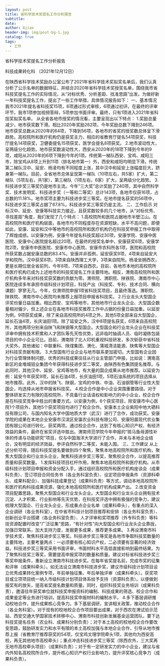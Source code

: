 ```yaml
---
layout: post
title: 省科学技术奖提名工作分析报告
subtitle: 
date: 
author: Ajiao
header-img: img/post-bg-1.jpg
catalog: true
tags:
  - 工作
---
```

省科学技术奖提名工作分析报告

科技成果转化科
（2021年12月12日）


在陕西省科学技术奖励办公室公布了2021年省科学技术奖拟奖名单后，我们认真分析了公示名单的数据特征，并结合2020年省科学技术奖授奖名单，围绕我市省科技奖提名工作的实际情况，从“对标优秀、分析差距、找准思路”出发。为做好新一年科技奖提名工作，提出了一些工作举措，具体情况报告如下：
一、基本情况
我市2021年提名省科技奖15项，8项通过形式审核，6项通过初评。在最终的评审环节，我市1项参加视频答辩，5项参加书面评审。最终，只有1项进入2021年省科技奖拟奖名单。
从全省各地市授奖的情况看，主要呈现出以下特点：
1.奖励总量减少，地市获奖数下滑。相比2020年奖励262项，今年奖励总数下降到246项。地市获奖总数从2020年的64项，下降到56项，各地市的省奖的授奖数总体呈下滑趋势。高校院所和医疗机构仍是获奖主力，相应的省教育厅提名54项获奖，科技厅提名14项获奖，卫健委提名15项获奖，医学会提名8项获奖。
2.地市波动性大，呈两级分化趋势。地市获奖数波动性大，西安从2020年的18项下降到今年的9项，咸阳从2020年的6项下降到今年的1项。传统第一梯队西安、宝鸡、咸阳三市，除宝鸡从8项上升到11项（排名地市第一）外，西安和咸阳均明显下滑。传统第二梯队汉中、延安、杨凌均有不同程度上涨，其中汉中和延安上涨幅度巨大，跻身第一梯队。目前，全省地市总体呈现第一梯队（10项左右，共5家）扩大，第二梯队（5项左右，共1家），第三梯队（1项左右，6家）扩大，呈两级分化趋势。
3.科技进步奖三等奖仍是地市主流。今年“三大奖”总计奖励了240项，其中自然科学奖、技术发明奖、科技进步奖（一等和二等奖）总计143项，各地市仅获16项，占总数的11.18%。地市奖项主要为科技进步奖三等奖。在地市提名获奖的56项中，科技进步奖三等奖占据了67.8%。科技进步奖三等奖仍是主流。
二、工作启示
对标汉中、延安、安康等科技实力接近，且获奖数较多的几个地市，从“对标优秀、寻找差距”角度，我们发现了几个特点：
1.高校院所和医院占据地市半壁江山。在高校院所和医疗机构层面，各地市均不同程度存在资源短缺，水平不高问题，即便如此，安康、延安和汉中等地市的高校院所和医疗机构仍在科技奖申报工作中取得了辉煌成绩。以安康为例，安康今年提名科技奖超过30项，安康学院、安康中医医院、安康中心医院提名超过20项。在最终的授奖名单中，安康获奖6项，安康学院2项，安康市中医医院、安康市中心医院、安康市农科所各1项，医院和高校院所获奖数占据安康总数的83.4%。安康并非孤例，延安获奖9项，4项来自延安大学和院所。汉中获奖8项，3项来自陕西理工大学，3项来自院所。杨凌坐拥西农，更是长期位居全省前列，今年8项，7项来自西农。目前，各地市本地的高校院所和医疗机构已成为上述地市的科技奖提名工作主要阵地。相反，渭南高校院所和医疗机构多年来对科技奖获奖数的贡献为零。渭师院、渭职院、陕铁院、渭南市中心医院连续多年承担市级科技计划项目，科技产出（科技奖、专利、技术合同、横向课题）寥寥无几。今年，仅渭师院申报1项省科技奖项目，且最终落选。渭职院、陕铁院、渭南市中心医院均未推荐上报项目申报省科技奖。
2.行业龙头大型国企评奖份量日益加重。相比西安、宝鸡等地市，其他地市行业龙头企业、大型国企数量相对偏少，但上述企业在各地市科技奖推荐工作中占据的份量日益加重。以延安为例，9项获奖成果，除了来自高校院所的4项之外，其他5项全部来自大型国企，延长石油4项，长庆油田1项。除了延安之外，汉中8项提名获奖，6项来自高校院所，其他两项分别来自陕飞和陕钢等大型国企。大型国企和行业龙头企业在科技奖评审中拥有技术积累和人才团队等先天性优势，远非临时抽调人员、临时凝练包装项目的中小企业可比。目前，渭南除了北人印机重视科技研发，多次斩获中省科技大奖外，其他诸如：中联重科、陕煤集团、渭化、蒲城清洁能源、陕焦等大型国企对科技奖贡献有限。
3.大型国有行业企业与地市联系更加密切。大型国有企业因为行业管理体制问题，优秀的科技成果往往从行业主管部门申报，比如说：渭南高新区的金堆城钼业集团今年获得科技进步奖二等奖，由陕西有色集团提名推荐。与此同时，其他汉中、延安、宝鸡等地市，有大量的国企成果从地市推荐。以延安为例：延安今年获奖9项，延长石油4项，长庆油田1项，5项石油系统的项目选择从地市推荐。此外，汉中的陕飞、陕钢，宝鸡的中铁、中油、石油钢管等行业性大型国企，均选择从地市申报省科技奖。
4.校企合作是中小企业突围重要路径。对于整体研发实力有限的高校院所，不具备行业话语权和影响力的中小企业，校企合作是在科技奖竞争中胜出的重要方式。以安康为例，6个获奖项目，除安康市中心医院1个项目外，其他5个获奖项目均进行了校企合作。安康本土企业紫阳中地大硒科技有限公司，与国内知名大学中国地质大学（武汉）进行了合作，成功获奖。安康学院的成果在本地企业安康市汉滨区安瀛农业科技有限公司、安康阳晨现代农业集团有限公司进行转化，获奖两项。通过校企合作，达到了有核心知识产权、有经济效益的条件，最终在省奖评选中胜出。渭南师范学院今年申报的“斑马鱼母源性补体的传递与功能研究”项目，仅与中国海洋大学进行了合作，并未与本地企业结合，没有明显的经济效益，参评自然科学二等奖，未能入围。
三、工作建议
从上述分析可得，随后科技奖提名要做到四个聚焦，聚焦本地高校院所和医疗机构，聚焦大型国企和行业龙头企业，聚焦科技进步奖三等奖，聚焦校企合作，以提高推荐质量和获奖数量。
1.发挥科技项目杠杆作用，聚焦本地高校院所和医疗机构。从市级科技计划项目申报和资金分配入手，通过组织高校院所和医疗机构座谈会（成果科负责）、签订项目合同任务书（各业务科室负责）、设定项目申报条件（资源科牵头、成果科配合）、加强科技成果登记（成果科负责）等方式，调动本地高校院所和医疗机构科技成果资源，强化本地高校院所和医疗机构成果产出。
2.改变资金项目配置思路，聚焦大型国企和行业龙头企业。大型国企和行业龙头企业拥有技术沉淀、人才积累、行业影响等先天优势，在科技奖评选中拥有极强的竞争力，建议梳理大型国企、行业龙头企业，形成重点企业名单（成果科牵头），有重点的深入企业调研（各业务科室），在中省市科技计划项目推荐和安排（各业务科室负责）、创新创业平台搭建（各业务科室负责）、人才评审和奖项推荐（外专科负责）等科技资源配置时改变“广泛征集”思路，“有针对性”向大型国企和行业龙头企业靠拢，加强日常联系，加大支持力度，发掘更多成果，推荐更多成果。
3.再设渭南市科学技术奖，聚焦科技进步奖三等奖。科技进步奖三等奖是各地市争取科技奖数量的主要阵地，主要考量两点：一必须要有核心知识产权，二必须要有显著的经济效益。科技进步奖三等奖采用书面评审，书面材料水平高低直接影响到最终结果。为了聚焦科技奖三等奖，需要提高申报奖项的数量和质量。建议对标省科技进步奖三等奖申报条件，重新设立渭南市科技进步奖。在每年省奖提名前，完成市奖的征集和评审（成果科牵头）。如无法设立渭南市科技进步奖，建议市级科技计划项目设立优秀成果转化案例专项，年前单独征集、年后单独评审（成果科牵头）。获奖项目或立项项目统一纳入市级科技计划项目体系给予支持（资源科负责）。以便做到报奖有的放矢，提高省奖提名数量和质量。同时，组织科技奖业务培训（成果科负责），邀请往年获奖单位就科技奖申报资料的编制、科技成果的筛选、校企合作和成果鉴定等业务进行培训，提高科技奖申报材料的编制水平。
4.多下基层调研推动校地合作，提升成果核心竞争力。多下基层调研，宣讲相关政策，推动校企合作（各业务科室）。对于现有的校地校企合作项目要出成果，对于西农在渭试验示范站、西安交通大学国家技术转移中心、渭南市科技创新发展基金运营团队，要下达科技奖提名任务（农业科、成果科分别负责）；对于本土高校的校地校企合作要改变思路，鼓励研发实力和水平有限的本土高校加强与本地企业合作，引导从地市推荐上报（省教育厅推荐获奖的54项，仅宝鸡文理学院牵头1项，其他均为西安高校，再无其他地市高校牵头）；重点冲击科技进步奖三等奖（除西农外，三大奖再无地市高校牵头项目）（成果科负责）；对于有一定研发实力的中小企业，建议与省内外知名高校院所合作，提升核心知识产权行业影响力，提升评奖核心竞争力（成果科负责）。
